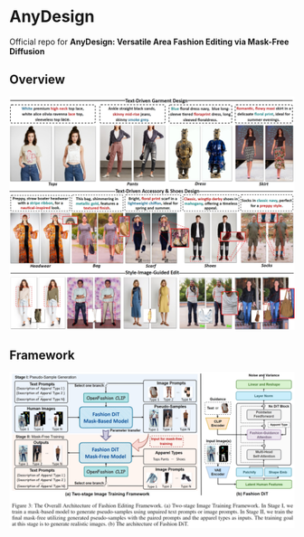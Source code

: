 # AnyDesign
Official repo for __AnyDesign: Versatile Area Fashion Editing via Mask-Free Diffusion__
## Overview
![](assets/cases.png)
## Framework
![](assets/framework.png)

